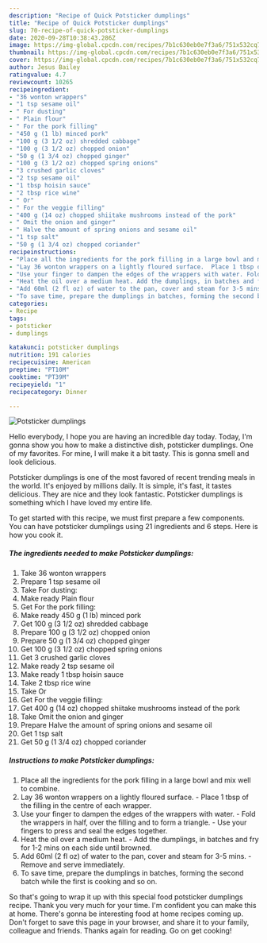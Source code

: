 ```yaml
---
description: "Recipe of Quick Potsticker dumplings"
title: "Recipe of Quick Potsticker dumplings"
slug: 70-recipe-of-quick-potsticker-dumplings
date: 2020-09-28T10:38:43.286Z
image: https://img-global.cpcdn.com/recipes/7b1c630eb0e7f3a6/751x532cq70/potsticker-dumplings-recipe-main-photo.jpg
thumbnail: https://img-global.cpcdn.com/recipes/7b1c630eb0e7f3a6/751x532cq70/potsticker-dumplings-recipe-main-photo.jpg
cover: https://img-global.cpcdn.com/recipes/7b1c630eb0e7f3a6/751x532cq70/potsticker-dumplings-recipe-main-photo.jpg
author: Jesus Bailey
ratingvalue: 4.7
reviewcount: 10265
recipeingredient:
- "36 wonton wrappers"
- "1 tsp sesame oil"
- " For dusting"
- " Plain flour"
- " For the pork filling"
- "450 g (1 lb) minced pork"
- "100 g (3 1/2 oz) shredded cabbage"
- "100 g (3 1/2 oz) chopped onion"
- "50 g (1 3/4 oz) chopped ginger"
- "100 g (3 1/2 oz) chopped spring onions"
- "3 crushed garlic cloves"
- "2 tsp sesame oil"
- "1 tbsp hoisin sauce"
- "2 tbsp rice wine"
- " Or"
- " For the veggie filling"
- "400 g (14 oz) chopped shiitake mushrooms instead of the pork"
- " Omit the onion and ginger"
- " Halve the amount of spring onions and sesame oil"
- "1 tsp salt"
- "50 g (1 3/4 oz) chopped coriander"
recipeinstructions:
- "Place all the ingredients for the pork filling in a large bowl and mix well to combine."
- "Lay 36 wonton wrappers on a lightly floured surface.  Place 1 tbsp of the filling in the centre of each wrapper."
- "Use your finger to dampen the edges of the wrappers with water. Fold the wrappers in half, over the filling and to form a triangle. Use your fingers to press and seal the edges together."
- "Heat the oil over a medium heat. Add the dumplings, in batches and fry for 1-2 mins on each side until browned."
- "Add 60ml (2 fl oz) of water to the pan, cover and steam for 3-5 mins. Remove and serve immediately."
- "To save time, prepare the dumplings in batches, forming the second batch while the first is cooking and so on."
categories:
- Recipe
tags:
- potsticker
- dumplings

katakunci: potsticker dumplings 
nutrition: 191 calories
recipecuisine: American
preptime: "PT10M"
cooktime: "PT39M"
recipeyield: "1"
recipecategory: Dinner

---
```



![Potsticker dumplings](https://img-global.cpcdn.com/recipes/7b1c630eb0e7f3a6/751x532cq70/potsticker-dumplings-recipe-main-photo.jpg)

Hello everybody, I hope you are having an incredible day today. Today, I'm gonna show you how to make a distinctive dish, potsticker dumplings. One of my favorites. For mine, I will make it a bit tasty. This is gonna smell and look delicious.

Potsticker dumplings is one of the most favored of recent trending meals in the world. It's enjoyed by millions daily. It is simple, it's fast, it tastes delicious. They are nice and they look fantastic. Potsticker dumplings is something which I have loved my entire life.




To get started with this recipe, we must first prepare a few components. You can have potsticker dumplings using 21 ingredients and 6 steps. Here is how you cook it.

<!--inarticleads1-->

##### The ingredients needed to make Potsticker dumplings:

1. Take 36 wonton wrappers
1. Prepare 1 tsp sesame oil
1. Take  For dusting:
1. Make ready  Plain flour
1. Get  For the pork filling:
1. Make ready 450 g (1 lb) minced pork
1. Get 100 g (3 1/2 oz) shredded cabbage
1. Prepare 100 g (3 1/2 oz) chopped onion
1. Prepare 50 g (1 3/4 oz) chopped ginger
1. Get 100 g (3 1/2 oz) chopped spring onions
1. Get 3 crushed garlic cloves
1. Make ready 2 tsp sesame oil
1. Make ready 1 tbsp hoisin sauce
1. Take 2 tbsp rice wine
1. Take  Or
1. Get  For the veggie filling:
1. Get 400 g (14 oz) chopped shiitake mushrooms instead of the pork
1. Take  Omit the onion and ginger
1. Prepare  Halve the amount of spring onions and sesame oil
1. Get 1 tsp salt
1. Get 50 g (1 3/4 oz) chopped coriander




<!--inarticleads2-->

##### Instructions to make Potsticker dumplings:

1. Place all the ingredients for the pork filling in a large bowl and mix well to combine.
1. Lay 36 wonton wrappers on a lightly floured surface.  - Place 1 tbsp of the filling in the centre of each wrapper.
1. Use your finger to dampen the edges of the wrappers with water. - Fold the wrappers in half, over the filling and to form a triangle. - Use your fingers to press and seal the edges together.
1. Heat the oil over a medium heat. - Add the dumplings, in batches and fry for 1-2 mins on each side until browned.
1. Add 60ml (2 fl oz) of water to the pan, cover and steam for 3-5 mins. - Remove and serve immediately.
1. To save time, prepare the dumplings in batches, forming the second batch while the first is cooking and so on.




So that's going to wrap it up with this special food potsticker dumplings recipe. Thank you very much for your time. I'm confident you can make this at home. There's gonna be interesting food at home recipes coming up. Don't forget to save this page in your browser, and share it to your family, colleague and friends. Thanks again for reading. Go on get cooking!
